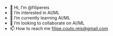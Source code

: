 - 👋 Hi, I’m @filipereis
- 👀 I’m interested in AI/ML
- 🌱 I’m currently learning AI/ML
- 💞️ I’m looking to collaborate on AI/ML
- 📫 How to reach me filipe.couto.reis@gmail.com

<!---
filipereis/filipereis is a ✨ special ✨ repository because its `README.md` (this file) appears on your GitHub profile.
You can click the Preview link to take a look at your changes.
--->
